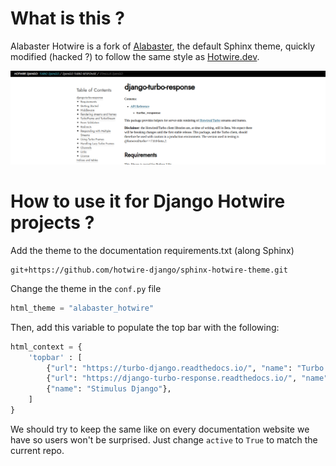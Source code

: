 What is this ?
==============

Alabaster Hotwire is a fork of [Alabaster](http://alabaster.readthedocs.io), the default Sphinx theme,
quickly modified (hacked ?) to follow the same style as [Hotwire.dev](https://hotwire.dev).

![Screenshot](screenshot.png)

How to use it for Django Hotwire projects ?
===========================================

Add the theme to the documentation requirements.txt (along Sphinx)

```
git+https://github.com/hotwire-django/sphinx-hotwire-theme.git
```

Change the theme in the `conf.py` file
```python
html_theme = "alabaster_hotwire"
```

Then, add this variable to populate the top bar with the following:
```python
html_context = {
    'topbar' : [
        {"url": "https://turbo-django.readthedocs.io/", "name": "Turbo Django", "active": True},
        {"url": "https://django-turbo-response.readthedocs.io/", "name": "Django Turbo Response"},
        {"name": "Stimulus Django"},
    ]
}
```

We should try to keep the same like on every documentation website we have so users won't be surprised.
Just change `active` to `True` to match the current repo.
